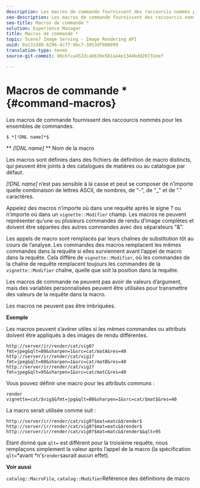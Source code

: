 ```yaml
---
description: Les macros de commande fournissent des raccourcis nommés pour les ensembles de commandes.
seo-description: Les macros de commande fournissent des raccourcis nommés pour les ensembles de commandes.
seo-title: Macros de commande *
solution: Experience Manager
title: Macros de commande *
topic: Scene7 Image Serving - Image Rendering API
uuid: 0a131488-6296-4c7f-9bc7-3053df908899
translation-type: tm+mt
source-git-commit: 90cbfca4533ca6639e561aa4e1344bdd20731eef

---
```



# Macros de commande *{#command-macros}

Les macros de commande fournissent des raccourcis nommés pour les ensembles de commandes.

`$ *[!DNL name]*$`

** *[!DNL name]* ** Nom de la macro

Les macros sont définies dans des fichiers de définition de macro distincts, qui peuvent être joints à des catalogues de matières ou au catalogue par défaut.

*[!DNL name]* n’est pas sensible à la casse et peut se composer de n’importe quelle combinaison de lettres ASCII, de nombres, de &quot;-&quot;, de &quot;_&quot; et de &quot;.&quot; caractères.

Appelez des macros n’importe où dans une requête après le signe ? ou n’importe où dans un `vignette::Modifier` champ. Les macros ne peuvent représenter qu’une ou plusieurs commandes de rendu d’image complètes et doivent être séparées des autres commandes avec des séparateurs &quot;&amp;&quot;.

Les appels de macro sont remplacés par leurs chaînes de substitution tôt au cours de l’analyse. Les commandes des macros remplacent les mêmes commandes dans la requête si elles surviennent avant l’appel de macro dans la requête. Cela diffère de `vignette::Modifier`, où les commandes de la chaîne de requête remplacent toujours les commandes de la `vignette::Modifier` chaîne, quelle que soit la position dans la requête.

Les macros de commande ne peuvent pas avoir de valeurs d’argument, mais des variables personnalisées peuvent être utilisées pour transmettre des valeurs de la requête dans la macro.

Les macros ne peuvent pas être imbriquées.

**Exemple**

Les macros peuvent s’avérer utiles si les mêmes commandes ou attributs doivent être appliqués à des images de rendu différentes.

`http://server/ir/render/cat/vig0?fmt=jpeg&qlt=80&sharpen=1&src=cat/matA&res=40 http://server/ir/render/cat/vig1?fmt=jpeg&qlt=80&sharpen=1&src=cat/matB&res=40 http://server/ir/render/cat/vig2?fmt=jpeg&qlt=95&sharpen=1&src=cat/matC&res=40`

Vous pouvez définir une macro pour les attributs communs :

`render vignette=cat/$vig$&fmt=jpg&qlt=80&sharpen=1&src=cat/$mat$&res=40`

La macro serait utilisée comme suit :

`http://server/ir/render/cat/vig0?$mat=matc&$render$ http://server/ir/render/cat/vig0?$mat=matc&$render$ http://server/ir/render/cat/vig0?$mat=matc&$render$&qlt=95`

Etant donné que `qlt=` est différent pour la troisième requête, nous remplaçons simplement la valeur après l’appel de la macro (la spécification `qlt=`*avant *n’`$render$`aurait aucun effet).

**Voir aussi**

`catalog::MacroFile`, `catalog::Modifier`Référence des définitions de macro

<!--<a id="section_297B7FCB285F4891AA76DF8393089931"></a>-->

